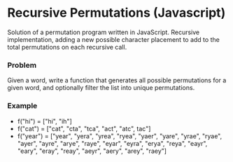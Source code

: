 # Recursive Permutations (Javascript)
Solution of a permutation program written in JavaScript. Recursive implementation, adding a new possible character placement to add to the total permutations on each recursive call.

### Problem
Given a word, write a function that generates all possible permutations for a given word, and optionally filter the list into unique permutations.

### Example
- f("hi") = ["hi", "ih"]
- f("cat") = ["cat", "cta", "tca", "act", "atc", tac"] 
- f("year") = ["year", "yera", "yrea", "ryea", "yaer", "yare", "yrae", "ryae", "ayer", "ayre", "arye", "raye", "eyar", "eyra", "erya", "reya", "eayr", "eary", "eray", "reay", "aeyr", "aery", "arey", "raey"]
